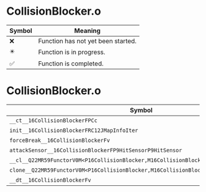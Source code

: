 # CollisionBlocker.o
| Symbol | Meaning 
| ------------- | ------------- 
| :x: | Function has not yet been started. 
| :eight_pointed_black_star: | Function is in progress. 
| :white_check_mark: | Function is completed. 


# CollisionBlocker.o
| Symbol | Decompiled? |
| ------------- | ------------- |
| `__ct__16CollisionBlockerFPCc` | :white_check_mark: |
| `init__16CollisionBlockerFRC12JMapInfoIter` | :white_check_mark: |
| `forceBreak__16CollisionBlockerFv` | :white_check_mark: |
| `attackSensor__16CollisionBlockerFP9HitSensorP9HitSensor` | :white_check_mark: |
| `__cl__Q22MR59FunctorV0M<P16CollisionBlocker,M16CollisionBlockerFPCvPv_v>CFv` | :white_check_mark: |
| `clone__Q22MR59FunctorV0M<P16CollisionBlocker,M16CollisionBlockerFPCvPv_v>CFP7JKRHeap` | :white_check_mark: |
| `__dt__16CollisionBlockerFv` | :white_check_mark: |
